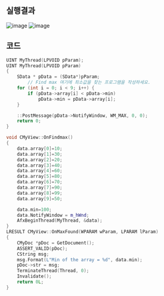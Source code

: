 ## 실행결과
![image](https://github.com/gryrryfh/visual-programming/assets/50912987/b4b506dc-7c90-4bb3-b1ff-5d853184b398)
![image](https://github.com/gryrryfh/visual-programming/assets/50912987/42838944-3c42-4998-8672-90ee30048754)


## 코드 
``` c++
UINT MyThread(LPVOID pParam);
UINT MyThread(LPVOID pParam)
{
  	SData * pData = (SData*)pParam;
        // Find max 여기에 최소값을 찾는 프로그램을 작성하세요.
	for (int i = 0; i < 9; i++) {
		if (pData->array[i] < pData->min)
			pData->min = pData->array[i];
	}

  	::PostMessage(pData->NotifyWindow, WM_MAX, 0, 0);
	return 0;
}

void CMyView::OnFindmax()
{
	data.array[0]=10;
	data.array[1]=30;
	data.array[2]=20;
	data.array[3]=40;
	data.array[4]=60;
	data.array[5]=80;
	data.array[6]=70;
	data.array[7]=90;
	data.array[8]=99;
	data.array[9]=50;

	data.min=100;
	data.NotifyWindow = m_hWnd;
	AfxBeginThread(MyThread, &data);
}
LRESULT CMyView::OnMaxFound(WPARAM wParam, LPARAM lParam)
{
	CMyDoc *pDoc = GetDocument();
	ASSERT_VALID(pDoc);
	CString msg;
	msg.Format(L"Min of the array = %d", data.min);
	pDoc->str = msg;
	TerminateThread(Thread, 0);
	Invalidate();
	return 0L;
}
```
